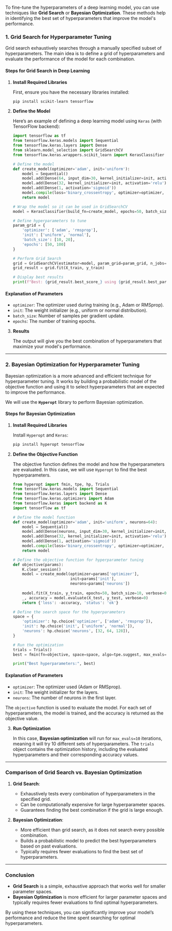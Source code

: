To fine-tune the hyperparameters of a deep learning model, you can use techniques like **Grid Search** or **Bayesian Optimization**. These methods help in identifying the best set of hyperparameters that improve the model's performance.

### **1. Grid Search for Hyperparameter Tuning**

Grid search exhaustively searches through a manually specified subset of hyperparameters. The main idea is to define a grid of hyperparameters and evaluate the performance of the model for each combination.

#### **Steps for Grid Search in Deep Learning**

1. **Install Required Libraries**

   First, ensure you have the necessary libraries installed:
   ```bash
   pip install scikit-learn tensorflow
   ```

2. **Define the Model**

   Here’s an example of defining a deep learning model using `Keras` (with TensorFlow backend):

   ```python
   import tensorflow as tf
   from tensorflow.keras.models import Sequential
   from tensorflow.keras.layers import Dense
   from sklearn.model_selection import GridSearchCV
   from tensorflow.keras.wrappers.scikit_learn import KerasClassifier

   # Define the model
   def create_model(optimizer='adam', init='uniform'):
       model = Sequential()
       model.add(Dense(64, input_dim=30, kernel_initializer=init, activation='relu'))
       model.add(Dense(32, kernel_initializer=init, activation='relu'))
       model.add(Dense(1, activation='sigmoid'))
       model.compile(loss='binary_crossentropy', optimizer=optimizer, metrics=['accuracy'])
       return model

   # Wrap the model so it can be used in GridSearchCV
   model = KerasClassifier(build_fn=create_model, epochs=50, batch_size=10, verbose=0)

   # Define hyperparameters to tune
   param_grid = {
       'optimizer': ['adam', 'rmsprop'],
       'init': ['uniform', 'normal'],
       'batch_size': [10, 20],
       'epochs': [50, 100]
   }

   # Perform Grid Search
   grid = GridSearchCV(estimator=model, param_grid=param_grid, n_jobs=-1, cv=3)
   grid_result = grid.fit(X_train, y_train)

   # Display best results
   print(f"Best: {grid_result.best_score_} using {grid_result.best_params_}")
   ```

#### **Explanation of Parameters**

- `optimizer`: The optimizer used during training (e.g., Adam or RMSprop).
- `init`: The weight initializer (e.g., uniform or normal distribution).
- `batch_size`: Number of samples per gradient update.
- `epochs`: The number of training epochs.

3. **Results**

   The output will give you the best combination of hyperparameters that maximize your model's performance.

---

### **2. Bayesian Optimization for Hyperparameter Tuning**

Bayesian optimization is a more advanced and efficient technique for hyperparameter tuning. It works by building a probabilistic model of the objective function and using it to select hyperparameters that are expected to improve the performance.

We will use the **`Hyperopt`** library to perform Bayesian optimization.

#### **Steps for Bayesian Optimization**

1. **Install Required Libraries**

   Install `Hyperopt` and `Keras`:
   ```bash
   pip install hyperopt tensorflow
   ```

2. **Define the Objective Function**

   The objective function defines the model and how the hyperparameters are evaluated. In this case, we will use `Hyperopt` to find the best hyperparameters.

   ```python
   from hyperopt import fmin, tpe, hp, Trials
   from tensorflow.keras.models import Sequential
   from tensorflow.keras.layers import Dense
   from tensorflow.keras.optimizers import Adam
   from tensorflow.keras import backend as K
   import tensorflow as tf

   # Define the model function
   def create_model(optimizer='adam', init='uniform', neurons=64):
       model = Sequential()
       model.add(Dense(neurons, input_dim=30, kernel_initializer=init, activation='relu'))
       model.add(Dense(32, kernel_initializer=init, activation='relu'))
       model.add(Dense(1, activation='sigmoid'))
       model.compile(loss='binary_crossentropy', optimizer=optimizer, metrics=['accuracy'])
       return model

   # Define the objective function for hyperparameter tuning
   def objective(params):
       K.clear_session()
       model = create_model(optimizer=params['optimizer'],
                            init=params['init'],
                            neurons=params['neurons'])
       
       model.fit(X_train, y_train, epochs=50, batch_size=10, verbose=0)
       _, accuracy = model.evaluate(X_test, y_test, verbose=0)
       return {'loss': -accuracy, 'status': 'ok'}

   # Define the search space for the hyperparameters
   space = {
       'optimizer': hp.choice('optimizer', ['adam', 'rmsprop']),
       'init': hp.choice('init', ['uniform', 'normal']),
       'neurons': hp.choice('neurons', [32, 64, 128]),
   }

   # Run the optimization
   trials = Trials()
   best = fmin(fn=objective, space=space, algo=tpe.suggest, max_evals=10, trials=trials)

   print("Best hyperparameters:", best)
   ```

#### **Explanation of Parameters**

- `optimizer`: The optimizer used (Adam or RMSprop).
- `init`: The weight initializer for the layers.
- `neurons`: The number of neurons in the first layer.
  
The `objective` function is used to evaluate the model. For each set of hyperparameters, the model is trained, and the accuracy is returned as the objective value.

3. **Run Optimization**

   In this case, **Bayesian optimization** will run for `max_evals=10` iterations, meaning it will try 10 different sets of hyperparameters. The `trials` object contains the optimization history, including the evaluated hyperparameters and their corresponding accuracy values.

---

### **Comparison of Grid Search vs. Bayesian Optimization**

1. **Grid Search**:
   - Exhaustively tests every combination of hyperparameters in the specified grid.
   - Can be computationally expensive for large hyperparameter spaces.
   - Guarantees finding the best combination if the grid is large enough.

2. **Bayesian Optimization**:
   - More efficient than grid search, as it does not search every possible combination.
   - Builds a probabilistic model to predict the best hyperparameters based on past evaluations.
   - Typically requires fewer evaluations to find the best set of hyperparameters.

---

### **Conclusion**

- **Grid Search** is a simple, exhaustive approach that works well for smaller parameter spaces.
- **Bayesian Optimization** is more efficient for larger parameter spaces and typically requires fewer evaluations to find optimal hyperparameters.

By using these techniques, you can significantly improve your model’s performance and reduce the time spent searching for optimal hyperparameters.